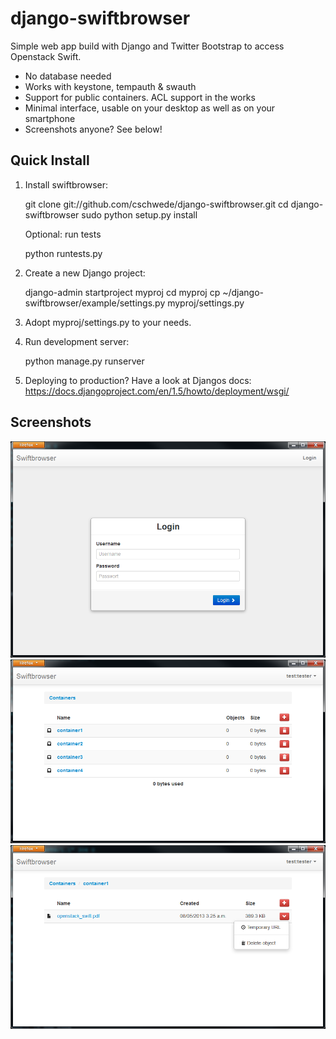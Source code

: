 django-swiftbrowser
===================

Simple web app build with Django and Twitter Bootstrap to access Openstack Swift.

* No database needed
* Works with keystone, tempauth & swauth
* Support for public containers. ACL support in the works
* Minimal interface, usable on your desktop as well as on your smartphone
* Screenshots anyone? See below!

Quick Install
-------------

1) Install swiftbrowser:

    git clone git://github.com/cschwede/django-swiftbrowser.git
    cd django-swiftbrowser
    sudo python setup.py install

   Optional: run tests

    python runtests.py

2) Create a new Django project:

    django-admin startproject myproj
    cd myproj
    cp ~/django-swiftbrowser/example/settings.py myproj/settings.py


3) Adopt myproj/settings.py to your needs.

4) Run development server:
    
    python manage.py runserver

5) Deploying to production? Have a look at Djangos docs: https://docs.djangoproject.com/en/1.5/howto/deployment/wsgi/

Screenshots
-----------

![Login screen](screenshots/00.png)
![Container view](screenshots/01.png)
![Object view](screenshots/02.png)

